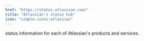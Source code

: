 ```yaml
---
href: "https://status.atlassian.com/"
title: "Atlassian's status hub"
icon: "simple-icons:atlassian"
---
```


status information for each of Atlassian's products and services.
